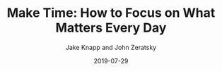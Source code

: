 ---
layout: post
title: "Make Time: How to Focus on What Matters Every Day"
book: make-time
author: Jake Knapp and John Zeratsky
kindle: true
date: 2019-07-29
---